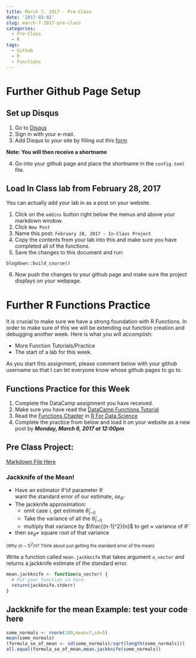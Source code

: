 ```yaml
---
title: March 7, 2017 - Pre-Class
date: '2017-03-02'
slug: march-7-2017-pre-class
categories:
  - Pre-Class
  - R
tags:
  - Github
  - R
  - Functions
---
```







# Further Github Page Setup


## Set up Disqus

1. Go to [Disqus](https://disqus.com)
2. Sign in with your e-mail. 
3. Add Disqus to your site by filling out this [form](https://disqus.com/admin/create/)


**Note: You will then receive a shortname**

4. Go into your github page and place the shortname in the `config.toml` file. 


## Load In Class lab from February 28, 2017

You can actually add your lab in as a post on your website. 

1. Click on the `addins` button right below the menus and above your markdown window. 
2. Click `New Post`
3. Name this post: `February 28, 2017 - In-Class Project`
4. Copy the contents from your lab into this and make sure you have completed all of the functions. 
5. Save the changes to this document and run:
```
blogdown::build_course()
```
6. Now push the changes to your github page and make sure the project displays on your webpage.






# Further R Functions Practice

It is crucial to make sure we have a strong foundation with R Functions. In order to make sure of this we will be extending out function creation and debugging another week. Here is what you will accomplish:

- More Function Tutorials/Practice
- The start of a lab for this week. 

As you start this assignment, please comment below with your github username so that I can let everyone know whose github pages to go to. 

## Functions Practice for this Week

1. Complete the DataCamp assignment you have received. 
2. Make sure you have read the [DataCamp Functions Tutorial](https://www.datacamp.com/community/tutorials/functions-in-r-a-tutorial#gs.lva4hyE)
3. Read the [Functions Chapter](http://r4ds.had.co.nz/functions.html) in [R For Data Science](http://r4ds.had.co.nz/)
4. Complete the practice from below and load it on your website as a new post by ***Monday, March 6, 2017 at 12:00pm***




## Pre Class Project:

[Markdown File Here](https://github.com/php2560/preclass/blob/master/2017-03-02-march-7-2017-pre-class.Rmd)




### Jackknife of the Mean!

- Have an estimator $\hat{\theta}$ of parameter $\theta$  
  want the standard error of our estimate, $se_{\hat{\theta}}$
- The jackknife approximation:
    + omit case $i$, get estimate $\hat{\theta}_{(-i)}$
    + Take the variance of all the $\hat{\theta}_{(-i)}$
    + multiply that variance by $\frac{(n-1)^2}{n}$ to get $\approx$ variance of $\hat{\theta}$
- then $se_{\hat{\theta}}=$ square root of that variance

<small>(Why $(n-1)^2 / n$?  Think about just getting the standard
    error of the mean)</small>



Write a function called `mean.jackknife` that takes argument `a_vector` and returns a jackknife estimate of the standard error.



```r
mean.jackknife <- function(a_vector) {
  # Put your function in here
  return(jackknife.stderr)
}
```



## Jackknife for the mean Example: test your code here



```r
some_normals <- rnorm(100,mean=7,sd=5)
mean(some_normals)
(formula_se_of_mean <- sd(some_normals)/sqrt(length(some_normals)))
all.equal(formula_se_of_mean,mean.jackknife(some_normals))
```

